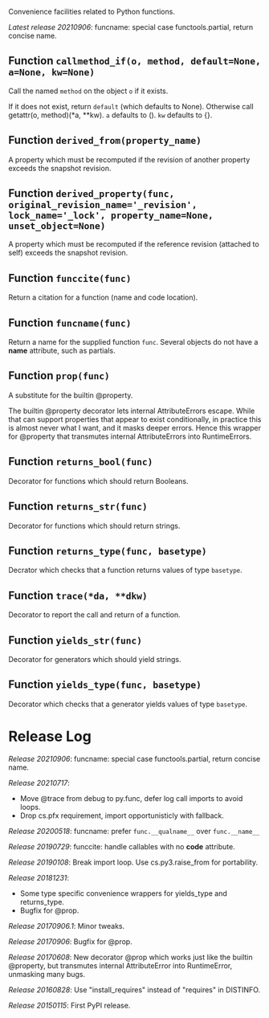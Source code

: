 Convenience facilities related to Python functions.

*Latest release 20210906*:
funcname: special case functools.partial, return concise name.

## Function `callmethod_if(o, method, default=None, a=None, kw=None)`

Call the named `method` on the object `o` if it exists.

If it does not exist, return `default` (which defaults to None).
Otherwise call getattr(o, method)(*a, **kw).
`a` defaults to ().
`kw` defaults to {}.

## Function `derived_from(property_name)`

A property which must be recomputed
if the revision of another property exceeds the snapshot revision.

## Function `derived_property(func, original_revision_name='_revision', lock_name='_lock', property_name=None, unset_object=None)`

A property which must be recomputed
if the reference revision (attached to self)
exceeds the snapshot revision.

## Function `funccite(func)`

Return a citation for a function (name and code location).

## Function `funcname(func)`

Return a name for the supplied function `func`.
Several objects do not have a __name__ attribute, such as partials.

## Function `prop(func)`

A substitute for the builtin @property.

The builtin @property decorator lets internal AttributeErrors escape.
While that can support properties that appear to exist conditionally,
in practice this is almost never what I want, and it masks deeper errors.
Hence this wrapper for @property that transmutes internal AttributeErrors
into RuntimeErrors.

## Function `returns_bool(func)`

Decorator for functions which should return Booleans.

## Function `returns_str(func)`

Decorator for functions which should return strings.

## Function `returns_type(func, basetype)`

Decrator which checks that a function returns values of type `basetype`.

## Function `trace(*da, **dkw)`

Decorator to report the call and return of a function.

## Function `yields_str(func)`

Decorator for generators which should yield strings.

## Function `yields_type(func, basetype)`

Decorator which checks that a generator yields values of type `basetype`.

# Release Log



*Release 20210906*:
funcname: special case functools.partial, return concise name.

*Release 20210717*:
* Move @trace from debug to py.func, defer log call imports to avoid loops.
* Drop cs.pfx requirement, import opportunisticly with fallback.

*Release 20200518*:
funcname: prefer `func.__qualname__` over `func.__name__`

*Release 20190729*:
funccite: handle callables with no __code__ attribute.

*Release 20190108*:
Break import loop. Use cs.py3.raise_from for portability.

*Release 20181231*:
* Some type specific convenience wrappers for yields_type and returns_type.
* Bugfix for @prop.

*Release 20170906.1*:
Minor tweaks.

*Release 20170906*:
Bugfix for @prop.

*Release 20170608*:
New decorator @prop which works just like the builtin @property, but transmutes internal AttributeError into RuntimeError, unmasking many bugs.

*Release 20160828*:
Use "install_requires" instead of "requires" in DISTINFO.

*Release 20150115*:
First PyPI release.

